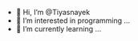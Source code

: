 - 👋 Hi, I’m @Tiyasnayek
- 👀 I’m interested in programming ...
- 🌱 I’m currently learning ...

<!---
Tiyasnayek/Tiyasnayek is a ✨ special ✨ repository because its `README.md` (this file) appears on your GitHub profile.
You can click the Preview link to take a look at your changes.
--->
